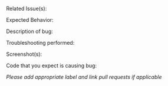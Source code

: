 Related Issue(s):

Expected Behavior:

Description of bug:

Troubleshooting performed:

Screenshot(s):

Code that you expect is causing bug:

_Please add appropriate label and link pull requests if applicable_
